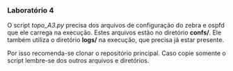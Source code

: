 ### Laboratório 4

O script *topo_A3.py* precisa dos arquivos de configuração do zebra e ospfd que ele carrega na execução.
Estes arquivos estão no diretório **confs/**.
Ele também utiliza o diretório **logs/** na execução, que precisa já estar presente.

Por isso recomenda-se clonar o repositório principal.
Caso copie somente o script lembre-se dos outros arquivos e diretórios.
